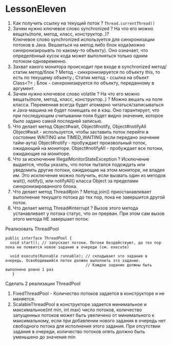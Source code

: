 # LessonEleven
1. Как получить ссылку на текущий поток ?
``` Thread.currentThread() ```
2. Зачем нужно ключевое слово synchronized ? На что его можно вещать(поле, метод, класс, конструктор..)?<br />
Ключевое слово synchronized используется для синхронизации потоков в Java. Вешаеться на метод либо блок кода(можно синхронизироывть по какому-то объекту).
Оно означает, что определённый кусок кода может выполняться только одним потоком одновременно.
3. Захват какого монитора происходит при входе в synchronized метод/статик метод/блок ?
Метод - синхронизируется по объекту this, то есть по текущему объекту.;
Статик метод - ссылка на объект Class<?> ;
Блок - синхронизируется по объекту, переданному в аргумент.
5. Зачем нужно ключевое слово volatile ? На что его можно вещать(поле, метод, класс, конструктор..) ?
Можно вешать на поля класса. Переменная всегда будет атомарно читаться/записываться и Java-машина не будет помещать ее в кэш.
Оно гарантирует, что при последующем считывании поля будет видно значение, которое было задано самой последней записью.
7. Что делает метод Object#wait, Object#notify, Object#notifyAll
Object#wait - используется, чтобы заставить поток перейти в состояние WAITING или TIMED_WAITING (если передано значение тайм-аута)
Object#notify - пробуждает произвольный поток, ожидающий на мониторе.
Object#notifyAll -  пробуждает все потоки, ожидающие на мониторе.
9. Что за исключение IllegalMonitorStateException ?
Исключение выдается, чтобы указать, что поток пытался подождать или уведомить другие потоки, ожидающие на этом мониторе, не владея им.
Это исключение можно получить, если вызвать один из методов wait(), notify(), или notifyAll() класса Object за пределами синхронизированного блока.
11. Что делает метод Thread#join ?
Метод join() приостанавливает выполнение текущего потока до тех пор, пока не завершится другой поток.
12. Что делает метод Thread#interrupt ? 
Вызов этого метода устанавливает у потока статус, что он прерван. При этом сам вызов этого метода НЕ завершает поток.

Реализовать ThreadPool
```
public interface ThreadPool {
  void start(); // запускает потоки. Потоки бездействуют, до тех пор пока не появится новое задание в очереди (см. execute)

  void execute(Runnable runnable); // складывает это задание в очередь. Освободившийся поток должен выполнить это задание.
                                   // Каждое задание должны быть выполнено ровно 1 раз
   }
```

Сделать 2 реализации ThreadPool
1) FixedThreadPool - Количество потоков задается в конструкторе и не меняется.
2) ScalableThreadPool в конструкторе задается минимальное и максимальное(int min, int max) число потоков,
количество запущенных потоков может быть увеличено от минимального к максимальному, если при добавлении нового задания в очередь нет свободного потока для исполнения этого задания. При отсутствии задания в очереди, количество потоков опять должно быть уменьшено до значения min
